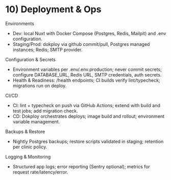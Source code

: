 # 10) Deployment & Ops

Environments
- Dev: local Nuxt with Docker Compose (Postgres, Redis, Mailpit) and .env configuration.
- Staging/Prod: dokploy via github commit/pull, Postgres managed instances; Redis; SMTP provider.

Configuration & Secrets
- Environment variables per .env/.env.production; never commit secrets; configure DATABASE_URL, Redis URL, SMTP credentials, auth secrets.
- Health & Readiness: /health endpoints; CI builds verify lint/typecheck; migrations run on deploy.

CI/CD
- CI: lint + typecheck on push via GitHub Actions; extend with build and test jobs; add migration check.
- CD: Dokploy orchestrates deploys; image build and rollout; environment variable management.

Backups & Restore
- Nightly Postgres backups; restore scripts validated in staging; retention per clinic policy.

Logging & Monitoring
- Structured app logs; error reporting (Sentry optional); metrics for request rate/latency/error.
